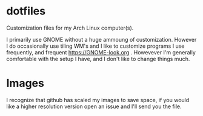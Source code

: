# dotfiles
Customization files for my Arch Linux computer(s).

I primarily use GNOME without a huge ammoung of customization. However I do occasionally use tiling WM's and I like to customize programs I use frequently, and frequent https://GNOME-look.org . Howevever I'm generally comfortable with the setup I have, and I don't like to change things much.

# Images
I recognize that github has scaled my images to save space, if you would like a higher resolution version open an issue and I'll send you the file.
